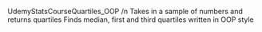 UdemyStatsCourseQuartiles_OOP /n
Takes in a sample of numbers and returns quartiles 
Finds median, first and third quartiles written in OOP style
